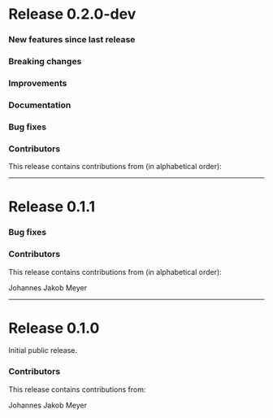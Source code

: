 # Release 0.2.0-dev

### New features since last release

### Breaking changes

### Improvements

### Documentation

### Bug fixes

### Contributors

This release contains contributions from (in alphabetical order):

---

# Release 0.1.1

### Bug fixes

### Contributors

This release contains contributions from (in alphabetical order):

Johannes Jakob Meyer

---

# Release 0.1.0

Initial public release.

### Contributors
This release contains contributions from:

Johannes Jakob Meyer
